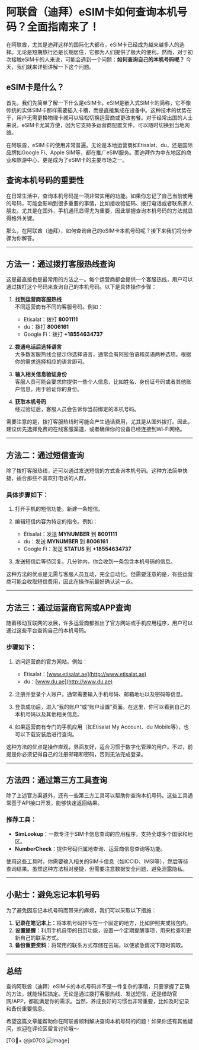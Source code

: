 # 阿联酋（迪拜）eSIM卡如何查询本机号码？全面指南来了！

在阿联酋，尤其是迪拜这样的国际化大都市，eSIM卡已经成为越来越多人的选择。无论是短期旅行还是长期居住，它都为人们提供了极大的便利。然而，对于初次接触eSIM卡的人来说，可能会遇到一个问题：**如何查询自己的本机号码呢？** 今天，我们就来详细讲解一下这个问题。

## eSIM卡是什么？

首先，我们先简单了解一下什么是eSIM卡。eSIM是嵌入式SIM卡的简称，它不像传统的实体SIM卡那样需要插入卡槽，而是直接集成在设备中。这种技术的优势在于，用户无需更换物理卡就可以轻松切换运营商或更改套餐。对于经常出国的人士来说，eSIM卡尤其方便，因为它支持多运营商配置文件，可以随时切换到当地网络。

在阿联酋，eSIM卡的使用非常普遍。无论是本地运营商如Etisalat、du，还是国际品牌如Google Fi、Apple SIM等，都在推广eSIM服务。而迪拜作为中东地区的商业和旅游中心，更是成为了eSIM卡的主要市场之一。

## 查询本机号码的重要性

在日常生活中，查询本机号码是一项非常实用的功能。如果你忘记了自己当前使用的号码，可能会影响到很多重要的事情，比如接收验证码、拨打电话或者联系家人朋友。尤其是在国外，手机通讯显得尤为重要，因此掌握查询本机号码的方法就显得格外关键。

那么，在阿联酋（迪拜），如何查询自己的eSIM卡本机号码呢？接下来我们将分步骤为你解答。

---

## 方法一：通过拨打客服热线查询

这是最直接也是最常用的方法之一。每个运营商都会提供一个客服热线，用户可以通过拨打这个号码来查询自己的本机号码。以下是具体操作步骤：

1. **找到运营商客服热线**  
   不同运营商有不同的客服号码。例如：
   - Etisalat：拨打 **8001111**
   - du：拨打 **8006161**
   - Google Fi：拨打 **+18554634737**

2. **拨通电话后选择语言**  
   大多数客服热线会提示你选择语言，通常会有阿拉伯语和英语两种选项。根据你的需求选择相应的语言即可。

3. **输入相关信息验证身份**  
   客服人员可能会要求你提供一些个人信息，比如姓名、身份证号码或者其他账户信息，用于验证你的身份。

4. **获取本机号码**  
   经过验证后，客服人员会告诉你当前绑定的本机号码。

需要注意的是，拨打客服热线时可能会产生通话费用，尤其是从国外拨打。因此，建议优先选择免费的在线客服渠道，或者确保你的设备已经连接到Wi-Fi网络。

---

## 方法二：通过短信查询

除了拨打客服热线，还可以通过发送短信的方式查询本机号码。这种方法简单快捷，适合那些不喜欢打电话的人群。

### 具体步骤如下：
1. 打开手机的短信功能，新建一条短信。
2. 编辑短信内容为特定的指令。例如：
   - Etisalat：发送 **MYNUMBER** 到 **8001111**
   - du：发送 **MYNUMBER** 到 **8006161**
   - Google Fi：发送 **STATUS** 到 **+18554634737**

3. 发送短信后等待回复。几分钟内，你会收到一条包含本机号码的信息。

这种方法的优点是无需与客服人员互动，完全自动化。但需要注意的是，有些运营商可能会收取短信费用，因此在操作前最好确认这一点。

---

## 方法三：通过运营商官网或APP查询

随着移动互联网的发展，许多运营商都推出了官方网站或手机应用程序，用户可以通过这些平台查询自己的本机号码。

### 步骤如下：
1. 访问运营商的官方网站。例如：
   - Etisalat：[www.etisalat.ae](http://www.etisalat.ae)
   - du：[www.du.ae](http://www.du.ae)

2. 注册并登录个人账户。通常需要输入手机号码、邮箱地址以及密码等信息。

3. 登录成功后，进入“我的账户”或“账户设置”页面。在这里，你可以看到自己的本机号码以及其他相关信息。

4. 如果运营商有专门的手机应用（如Etisalat My Account、du Mobile等），也可以下载安装后进行查询。

这种方法的优点是操作直观，界面友好，适合习惯于数字化管理的用户。不过，前提是你必须记得自己的注册邮箱和密码，否则无法完成登录。

---

## 方法四：通过第三方工具查询

除了上述官方渠道外，还有一些第三方工具可以帮助你查询本机号码。这些工具通常基于API接口开发，能够快速返回结果。

### 推荐工具：
- **SimLookup**：一款专注于SIM卡信息查询的应用程序，支持全球多个国家和地区。
- **NumberCheck**：提供号码归属地查询、运营商信息查询等功能。

使用这些工具时，你需要输入相关的SIM卡信息（如ICCID、IMSI等），然后等待查询结果。虽然这种方法相对便捷，但需要注意数据安全问题，避免泄露隐私。

---

## 小贴士：避免忘记本机号码

为了避免因忘记本机号码而带来的麻烦，我们可以采取以下措施：
1. **记录在笔记本上**：将本机号码抄写在一个固定的地方，比如护照夹或钱包内。
2. **设置提醒**：利用手机自带的日历功能，设置一个定期提醒事项，用来检查和更新自己的联系方式。
3. **备份重要资料**：将常用的联系方式存储在云端，以便紧急情况下随时调取。

---

## 总结

查询阿联酋（迪拜）eSIM卡的本机号码并不是一件复杂的事情，只要掌握了正确的方法，就能轻松搞定。无论是通过拨打客服热线、发送短信，还是借助官网/APP，都能满足你的需求。当然，养成良好的习惯也非常重要，比如及时记录和备份重要信息。

希望这篇文章能帮助你在阿联酋顺利解决查询本机号码的问题！如果你还有其他疑问，欢迎在评论区留言讨论哦～

[TG💪+ @jx0703 ![Image](https://github.com/user-attachments/assets/dbca1d08-cadb-493c-b0ec-ad6f7a83f270)]